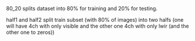 80_20 splits dataset into 80% for training and 20% for testing.

half1 and half2 split train subset (with 80% of images) into two halfs (one will have 4ch with only visible and the other one 4ch with only lwir (and the other one to zeros))